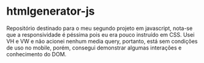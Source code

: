 # htmlgenerator-js
 Repositório destinado para o meu segundo projeto em javascript, nota-se que a responsividade é péssima pois eu era pouco instruído em CSS. Usei VH e VW e não acionei nenhum media query, portanto, está sem condições de uso no mobile, porém, consegui demonstrar algumas interações e conhecimento do DOM.

